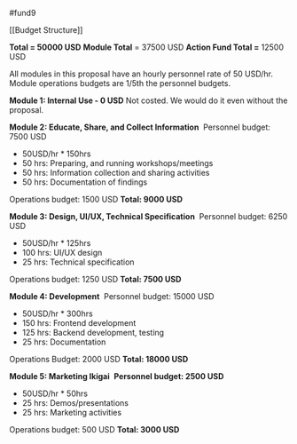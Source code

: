 #fund9 

[[Budget Structure]]

**Total = 50000 USD**
**Module Total** = 37500 USD
**Action Fund Total =** 12500 USD

All modules in this proposal have an hourly personnel rate of 50 USD/hr. Module operations budgets are 1/5th the personnel budgets.

  

  **Module 1: Internal Use - 0 USD**
  Not costed. We would do it even without the proposal.

  

  **Module 2: Educate, Share, and Collect Information** 
  Personnel budget: 7500 USD
-   50USD/hr * 150hrs
-   50 hrs: Preparing, and running workshops/meetings
-   50 hrs: Information collection and sharing activities
-   50 hrs: Documentation of findings
  
  Operations budget: 1500 USD
  **Total: 9000 USD**

  

  **Module 3: Design, UI/UX, Technical Specification** 
  Personnel budget: 6250 USD
-   50USD/hr * 125hrs 
-   100 hrs: UI/UX design
-   25 hrs: Technical specification
  
  Operations budget: 1250 USD
  **Total: 7500 USD**

  

  **Module 4: Development** 
  Personnel budget: 15000 USD
-   50USD/hr * 300hrs
-   150 hrs: Frontend development
-   125 hrs: Backend development, testing
-   25 hrs: Documentation
  
  Operations Budget: 2000 USD
  **Total: 18000 USD**

  

  **Module 5: Marketing Ikigai** 
  **Personnel budget: 2500 USD**
-   50USD/hr * 50hrs
-   25 hrs: Demos/presentations
-   25 hrs: Marketing activities
  
  Operations budget: 500 USD
  **Total: 3000 USD**